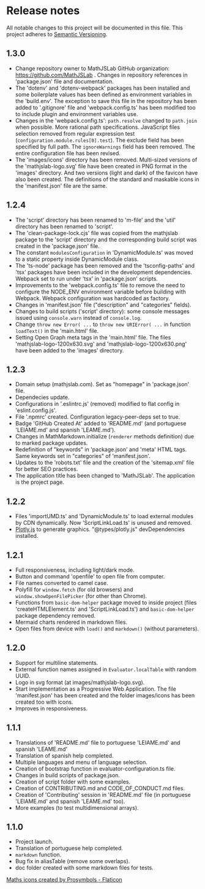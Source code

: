 # Release notes
All notable changes to this project will be documented in this file.
This project adheres to [Semantic Versioning](http://semver.org/).

## 1.3.0
- Change repository owner to MathJSLab GitHub organization: https://github.com/MathJSLab .
Changes in repository references in 'package.json' file and documentation.
- The 'dotenv' and 'dotenv-webpack' packages has been installed and some boilerplate values
has been defined as environment variables in the 'build.env'. The
exception to save this file in the repository has been added to '.gitignore'
file and 'webpack.config.ts' has been modified too to include plugin and environment variables use.
- Changes in the 'webpack.config.ts': `path.resolve` changed to `path.join` when possible. More rational path specifications. JavaScript files selection removed from regular expression test (`configuration.module.rules[0].test`). The exclude field has been specified by full path. The `ignoreWarnings` field has been removed. The entire configuration file has been revised.
- The 'images/icons' directory has been removed. Multi-sized versions of the 'mathjslab-logo.svg' file have been created in PNG format in the 'images' directory. And two versions (light and dark) of the favicon have also been created. The definitions of the standard and maskable icons in the 'manifest.json' file are the same.

## 1.2.4
- The 'script' directory has been renamed to 'm-file' and the 'util' directory
has been renamed to 'script'.
- The 'clean-package-lock.cjs' file was copied from the mathjslab package to
the 'script' directory and the corresponding build script was created in the 'package.json' file.
- The constant `modulesConfiguration` in 'DynamicModule.ts' was moved to a static property inside DynamicModule class.
- The 'ts-node' package has been removed and the 'tsconfig-paths' and 'tsx' packages have been included in the development dependencies. Webpack set to run under 'tsx' in 'package.json' scripts.
- Improvements to the 'webpack.config.ts' file to remove the need to configure the NODE_ENV environment variable before building with Webpack. Webpack configuration was hardcoded as factory.
- Changes in 'manifest.json' file ("description" and "categories" fields).
- Changes to build scripts ('script' directory): some console messages issued
using `console.warn` instead of `console.log`.
- Change `throw new Error( ...` to `throw new URIError( ...` in function `loadText()` in the 'main.html' file.
- Setting Open Graph meta tags in the 'main.html' file. The files 'mathjslab-logo-1200x630.svg' and 'mathjslab-logo-1200x630.png' have been added to the 'images' directory.

## 1.2.3
- Domain setup (mathjslab.com). Set as "homepage" in 'package.json' file.
- Dependecies update.
- Configurations in '.eslintrc.js' (removed) modified to flat config in 'eslint.config.js'.
- File '.npmrc' created. Configuration legacy-peer-deps set to true.
- Badge 'GitHub Created At' added to 'README.md' (and portuguese 'LEIAME.md' and spanish 'LEAME.md').
- Changes in MathMarkdown.initialize (`renderer` methods definition) due to marked package updates.
- Redefinition of "keywords" in 'package.json' and 'meta' HTML tags. Same keywords set in "categories" of 'manifest.json'.
- Updates to the 'robots.txt' file and the creation of the 'sitemap.xml' file for better SEO practices.
- The application title has been changed to 'MathJSLab'. The application is the project page.

## 1.2.2
- Files 'importUMD.ts' and 'DynamicModule.ts' to load external modules by CDN dynamically. Now 'ScriptLinkLoad.ts' is unused and removed.
- [Plotly.js](https://plotly.com/javascript/) to generate graphics. "@types/plotly.js" devDependencies installed.

## 1.2.1
- Full responsiveness, including light/dark mode.
- Button and command 'openfile' to open file from computer.
- File names converted to camel case.
- Polyfill for `window.fetch` (for old browsers) and `window.showOpenFilePicker` (for other than Chrome).
- Functions from `basic-dom-helper` package moved to inside project (files 'createHTMLElement.ts' and 'ScriptLinkLoad.ts') and `basic-dom-helper` package dependency removed.
- Mermaid charts rendered in markdown files.
- Open files from device with `load()` and `markdown()` (without parameters).

## 1.2.0
- Support for multiline statements.
- External function names assigned in `Evaluator.localTable` with random UUID.
- Logo in svg format (at images/mathjslab-logo.svg).
- Start implementation as a Progressive Web Application. The file 'manifest.json' has been created and the folder images/icons has been created too with icons.
- Improves in responsiveness.

## 1.1.1
- Translations of 'README.md' file to portuguese 'LEIAME.md' and spanish 'LEAME.md'
- Translation of spanish help completed.
- Multiple languages and menu of language selection.
- Creation of bootstrap function in evaluator-configuration.ts file.
- Changes in build scripts of package.json.
- Creation of script folder with some examples.
- Creation of CONTRIBUTING.md and CODE_OF_CONDUCT.md files.
- Creation of 'Contributing' session in 'README.md' file (in portuguese 'LEIAME.md' and spanish 'LEAME.md' too).
- More examples (to test multidimensional arrays).

## 1.1.0
- Project launch.
- Translation of portuguese help completed.
- `markdown` function.
- Bug fix in aliasTable (remove some overlaps).
- doc folder created with some markdown files for tests.

<a href="https://www.flaticon.com/free-icons/maths" title="maths icons">Maths icons created by Prosymbols - Flaticon</a>
